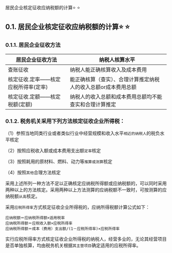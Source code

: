 居民企业核定征收应纳税额的计算:star: :star: 

## 0.1. 居民企业核定征收应纳税额的计算:star: :star: 

### 0.1.1. 居民企业征收方法

| 居民企业征收方法                    | 纳税人核算水平                                                 |
|-------------------------------------|----------------------------------------------------------------|
| 查账征收                            | 纳税人能正确核算收入及成本费用                                 |
| 核定征收.定率——核定应税所得率(定率) | 能正确核算（查实）、合理计算推定纳税人的收入总额or成本费用总额 |
| 核定征收.定额——核定税额(定额)       | 纳税人的收入总额和成本费用总额均不能查实和合理计算推定         |

### 0.1.2. 税务机关采用下列方法核定征收企业所得税：

（1）参照当地同类行业或者类似行业中经营规模和收入水平`相近的纳税人`的税负水平核定

（2）按照应税收入额或成本费用支出额`定率`核定

（3）按照耗用的原材料、燃料、动力等`推算或测算`核定

（4）按照`其他`合理方法核定

采用上述所列一种方法不足以正确核定应纳税所得额或应纳税额的，可以同时采用两种以上的方法核定。采用两种以上方法测算的应纳税额不一致时，可按测算的应纳税额`从高`核定。

采用`应税所得率`方式核定征收企业所得税的，应纳所得税额计算公式如下：

```
应纳税额＝应纳税所得额×适用税率
应纳税所得额＝应税收入额×应税所得率
应纳税所得额＝成本（费用）支出额/(1－应税所得率)×应税所得率
```
实行应税所得率方式核定征收企业所得税的纳税人，经营多业的，无论其经营项目是否单独核算，均由税务机关根据`其主营项目`确定适用的应税所得率。

